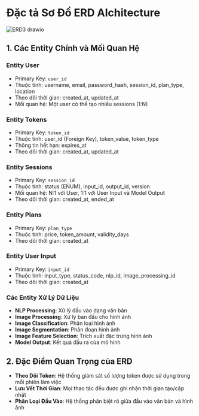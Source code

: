 # Đặc tả Sơ Đồ ERD AIchitecture
![ERD3 drawio](https://github.com/user-attachments/assets/7b5ce1ec-63ad-4233-8609-8f29d9e17c6e)


## 1. Các Entity Chính và Mối Quan Hệ

### Entity User
- Primary Key: `user_id`
- Thuộc tính: username, email, password_hash, session_id, plan_type, location
- Theo dõi thời gian: created_at, updated_at
- Mối quan hệ: Một user có thể tạo nhiều sessions (1:N)

### Entity Tokens
- Primary Key: `token_id`
- Thuộc tính: user_id (Foreign Key), token_value, token_type
- Thông tin hết hạn: expires_at
- Theo dõi thời gian: created_at, updated_at

### Entity Sessions
- Primary Key: `session_id`
- Thuộc tính: status (ENUM), input_id, output_id, version
- Mối quan hệ: N:1 với User, 1:1 với User Input và Model Output
- Theo dõi thời gian: created_at, ended_at

### Entity Plans
- Primary Key: `plan_type`
- Thuộc tính: price, token_amount, validity_days
- Theo dõi thời gian: created_at

### Entity User Input
- Primary Key: `input_id`
- Thuộc tính: input_type, status_code, nlp_id, image_processing_id
- Theo dõi thời gian: created_at

### Các Entity Xử Lý Dữ Liệu
- **NLP Processing**: Xử lý đầu vào dạng văn bản
- **Image Processing**: Xử lý ban đầu cho hình ảnh
- **Image Classification**: Phân loại hình ảnh
- **Image Segmentation**: Phân đoạn hình ảnh
- **Image Feature Selection**: Trích xuất đặc trưng hình ảnh
- **Model Output**: Kết quả đầu ra của mô hình

## 2. Đặc Điểm Quan Trọng của ERD

- **Theo Dõi Token**: Hệ thống giám sát số lượng token được sử dụng trong mỗi phiên làm việc
- **Lưu Vết Thời Gian**: Mọi thao tác đều được ghi nhận thời gian tạo/cập nhật
- **Phân Loại Đầu Vào**: Hệ thống phân biệt rõ giữa đầu vào văn bản và hình ảnh


